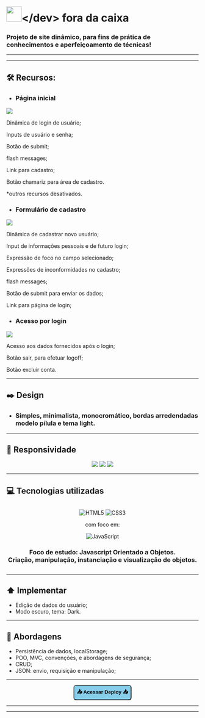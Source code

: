 <h1><span><img src="img/Brand/dev-icone.png" width="40"></span>&lt;/dev&gt; fora da caixa</h1>

 
### Projeto de site dinâmico, para fins de prática de conhecimentos e aperfeiçoamento de técnicas!

----
----

## 🛠️ Recursos:
- ### Página inicial

![](img/show/init.jpg)

Dinâmica de login de usuário;

Inputs de usuário e senha;

Botão de submit;

flash messages;

Link para cadastro;

Botão chamariz para área de cadastro.

*outros recursos desativados. 

- ### Formulário de cadastro

![](img/show/form.jpg)

Dinâmica de cadastrar novo usuário;

Input de informações pessoais e de futuro login;

Expressão de foco no campo selecionado;

Expressões de inconformidades no cadastro;

flash messages;

Botão de submit para enviar os dados;

Link para página de login;

- ### Acesso por login

![](img/show/login.jpg)

Acesso aos dados fornecidos após o login;

Botão sair, para efetuar logoff;

Botão excluir conta.

----

## ✒️ Design
- ### Simples, minimalista, monocromático, bordas arredendadas modelo pílula e tema light.

----

## 📱 Responsividade

<div align="center">

![](img/show/mob-init.jpg)
![](img/show/mob-form.jpg)
![](img/show/mob-login.jpg)

</div>

----

## 💻 Tecnologias utilizadas


<div align="center" style="margin:2em 0">


![HTML5](https://img.shields.io/badge/html5-%23E34F26.svg?style=for-the-badge&logo=html5&logoColor=white) ![CSS3](https://img.shields.io/badge/css3-%231572B6.svg?style=for-the-badge&logo=css3&logoColor=white)
 
 com foco em:
 
 ![JavaScript](https://img.shields.io/badge/javascript-%23323330.svg?style=for-the-badge&logo=javascript&logoColor=%23F7DF1E)

### Foco de estudo: Javascript Orientado a Objetos. <br> Criação, manipulação, instanciação e visualização de objetos.

</div>

----

## ⬆️ Implementar

- Edição de dados do usuário;
- Modo escuro, tema: Dark.

----

## 📖 Abordagens

- Persistência de dados, localStorage;
- POO, MVC, convenções, e abordagens de segurança;
- CRUD;
- JSON: envio, requisição e manipulação;

----

<div align='center'>
<a href="https://raimonesbarros.github.io/dev-fora-da-caixa/"><button style='padding:.5em; background-color:skyblue; border-radius:.5em; font-weight:bold'> 📤 Acessar Deploy 📤 </button> </a>

----
----
